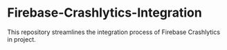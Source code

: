 # Firebase-Crashlytics-Integration
This repository streamlines the integration process of Firebase Crashlytics in project. 
